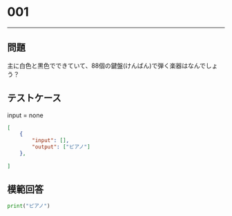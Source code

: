# 001


---
## 問題

主に白色と黒色でできていて、88個の鍵盤(けんばん)で弾く楽器はなんでしょう？

## テストケース
input = none
```json
[
	{
		"input": [],
		"output": ["ピアノ"]
  	},
	
]
```

## 模範回答
```python
print("ピアノ")
```